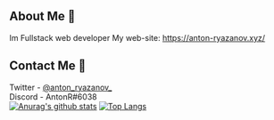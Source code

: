 ## About Me :pencil:
Im Fullstack web developer
My web-site: https://anton-ryazanov.xyz/
## Contact Me 🎈
Twitter  - [@anton_ryazanov_](https://twitter.com/anton_ryazanov_) <br>
Discord  - AntonR#6038 <br>
[![Anurag's github stats](https://github-readme-stats.vercel.app/api?username=antoniocra04)](https://github.com/anuraghazra/github-readme-stats)
[![Top Langs](https://github-readme-stats.vercel.app/api/top-langs/?username=antoniocra04&layout=compact)](https://github.com/anuraghazra/github-readme-stats)
